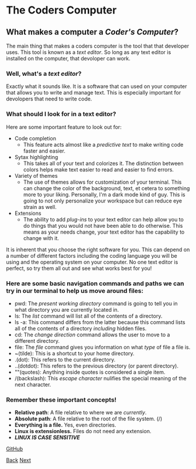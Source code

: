 # The Coders Computer

## What makes a computer a *Coder's Computer*?
The main thing that makes a coders computer is the tool that that developer uses. This tool is known as a *text editor*. So long as any text editor is installed on the computer, that devoloper can work.

### Well, what's a *text editor*?
Exactly what it sounds like. It is a software that can used on your computer that allows you to write and manage text. This is especially important for devolopers that need to write code.
### What should I look for in a text editor?
Here are some important feature to look out for:
- Code completion
  - This feature acts almost like a *predictive text* to make writing code faster and easier.
- Sytax highlighting
  - This takes all of your text and colorizes it. The distinction between colors helps make text easier to read and easier to find errors.
- Variety of themes
  - The use of themes allows for customization of your terminal. This can change the color of the background, text, et cetera to something more to your liking. Personally, I'm a dark mode kind of guy. This is going to not only personalize your workspace but can reduce eye strain as well.
- Extensions
  - The ability to add *plug-ins* to your text editor can help allow you to do things that you would not have been able to do otherwise. This means as your needs change, your text editor has the capability to change with it.

It is inherent that you choose the right software for you. This can depend on a number of different factors including the coding language you will be using and the operating system on your computer. No one text editor is perfect, so try them all out and see what works best for you!

### Here are some basic navigation commands and paths we can try in our terminal to help us move around files:

- pwd: The *present working directory* command is going to tell you in what directory you are currently located in.
- ls: The *list* command will list all of the contents of a directory.
- ls -a: This command differs from the latter because this command lists all of the contents of a directory *including* hidden files.
- cd: The *change direction* command allows the user to move to a different directory.
- file: The *file* command gives you information on what *type* of file a file is.
- ~(tilde): This is a shortcut to your home directory. 
- .(dot): This refers to the current directory.
- ..(dotdot): This refers to the previous directory (or parent directory).
- ""(quotes): Anything inside quotes is considered a single item.
- /(backslash): This *escape character* nulifies the special meaning of the next character.

### Remember these important concepts!

- **Relative path**: A file relative to where we are *currently*.
- **Absolute path**: A file relative to the root of the file system. (/)
- **Everything is a file.** Yes, even directories.
- **Linux is extensionless.** Files do not need any extension.
- ***LINUX IS CASE SENSITIVE***

[GitHub](https://github.com/luismsandoval)

[Back](growth-mindset.md) [Next](git-and-the-cloud.md)